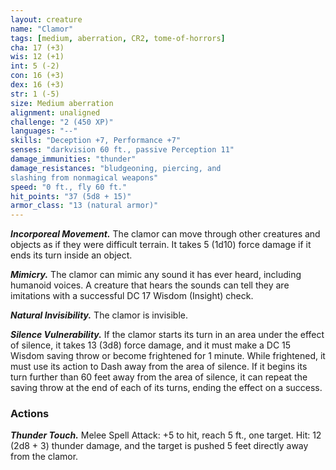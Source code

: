 ```yaml
---
layout: creature
name: "Clamor"
tags: [medium, aberration, CR2, tome-of-horrors]
cha: 17 (+3)
wis: 12 (+1)
int: 5 (-2)
con: 16 (+3)
dex: 16 (+3)
str: 1 (-5)
size: Medium aberration
alignment: unaligned
challenge: "2 (450 XP)"
languages: "--"
skills: "Deception +7, Performance +7"
senses: "darkvision 60 ft., passive Perception 11"
damage_immunities: "thunder"
damage_resistances: "bludgeoning, piercing, and
slashing from nonmagical weapons"
speed: "0 ft., fly 60 ft."
hit_points: "37 (5d8 + 15)"
armor_class: "13 (natural armor)"
---
```


***Incorporeal Movement.*** The clamor can move through other creatures
and objects as if they were difficult terrain. It takes 5 (1d10) force damage
if it ends its turn inside an object.

***Mimicry.*** The clamor can mimic any sound it has ever heard, including
humanoid voices. A creature that hears the sounds can tell they are
imitations with a successful DC 17 Wisdom (Insight) check.

***Natural Invisibility.*** The clamor is invisible.

***Silence Vulnerability.*** If the clamor starts its turn in an area under
the effect of silence, it takes 13 (3d8) force damage, and it must make a
DC 15 Wisdom saving throw or become frightened for 1 minute. While
frightened, it must use its action to Dash away from the area of silence. If
it begins its turn further than 60 feet away from the area of silence, it can
repeat the saving throw at the end of each of its turns, ending the effect
on a success.

### Actions

***Thunder Touch.*** Melee Spell Attack: +5 to hit, reach 5 ft., one target.
Hit: 12 (2d8 + 3) thunder damage, and the target is pushed 5 feet directly
away from the clamor.
